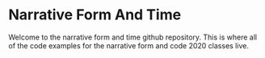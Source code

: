# Narrative Form And Time

Welcome to the narrative form and time github repository. This is where all of the code examples for the narrative form and code 2020 classes live.
